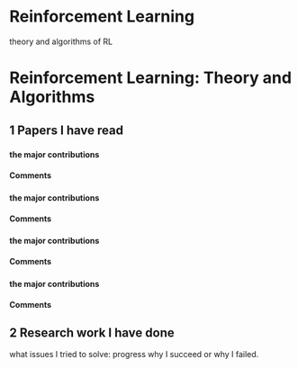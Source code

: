 # Reinforcement Learning
 theory and algorithms of RL

# Reinforcement Learning: Theory and Algorithms

## 1 Papers I have read

### 

#### the major contributions

#### Comments


### 

#### the major contributions

#### Comments

### 

#### the major contributions

#### Comments

### 

#### the major contributions

#### Comments

## 2 Research work I have done

what issues I tried to solve: 
progress
why I  succeed or why I failed. 
